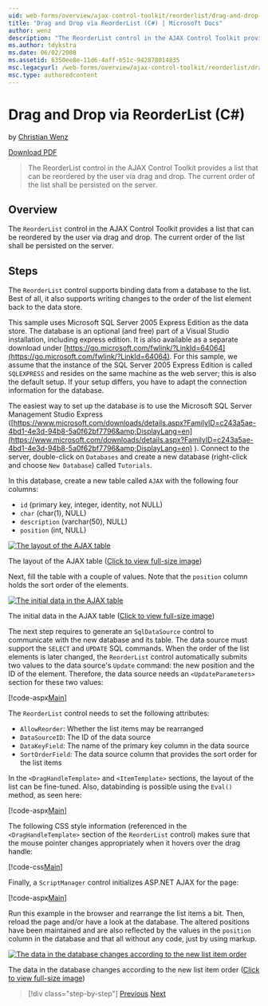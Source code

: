 ```yaml
---
uid: web-forms/overview/ajax-control-toolkit/reorderlist/drag-and-drop-via-reorderlist-cs
title: "Drag and Drop via ReorderList (C#) | Microsoft Docs"
author: wenz
description: "The ReorderList control in the AJAX Control Toolkit provides a list that can be reordered by the user via drag and drop. The current order of the list shall..."
ms.author: tdykstra
ms.date: 06/02/2008
ms.assetid: 6350ee8e-11d6-4aff-b51c-942878014835
msc.legacyurl: /web-forms/overview/ajax-control-toolkit/reorderlist/drag-and-drop-via-reorderlist-cs
msc.type: authoredcontent
---
```

# Drag and Drop via ReorderList (C#)

by [Christian Wenz](https://github.com/wenz)

[Download PDF](https://download.microsoft.com/download/2/d/c/2dc10e34-6983-41d4-9c08-f78f5387d32b/reorderlist5CS.pdf)

> The ReorderList control in the AJAX Control Toolkit provides a list that can be reordered by the user via drag and drop. The current order of the list shall be persisted on the server.

## Overview

The `ReorderList` control in the AJAX Control Toolkit provides a list that can be reordered by the user via drag and drop. The current order of the list shall be persisted on the server.

## Steps

The `ReorderList` control supports binding data from a database to the list. Best of all, it also supports writing changes to the order of the list element back to the data store.

This sample uses Microsoft SQL Server 2005 Express Edition as the data store. The database is an optional (and free) part of a Visual Studio installation, including express edition. It is also available as a separate download under [https://go.microsoft.com/fwlink/?LinkId=64064](https://go.microsoft.com/fwlink/?LinkId=64064). For this sample, we assume that the instance of the SQL Server 2005 Express Edition is called `SQLEXPRESS` and resides on the same machine as the web server; this is also the default setup. If your setup differs, you have to adapt the connection information for the database.

The easiest way to set up the database is to use the Microsoft SQL Server Management Studio Express ([https://www.microsoft.com/downloads/details.aspx?FamilyID=c243a5ae-4bd1-4e3d-94b8-5a0f62bf7796&amp;DisplayLang=en](https://www.microsoft.com/downloads/details.aspx?FamilyID=c243a5ae-4bd1-4e3d-94b8-5a0f62bf7796&amp;DisplayLang=en) ). Connect to the server, double-click on `Databases` and create a new database (right-click and choose `New Database`) called `Tutorials`.

In this database, create a new table called `AJAX` with the following four columns:

- `id` (primary key, integer, identity, not NULL)
- `char` (char(1), NULL)
- `description` (varchar(50), NULL)
- `position` (int, NULL)

[![The layout of the AJAX table](drag-and-drop-via-reorderlist-cs/_static/image2.png)](drag-and-drop-via-reorderlist-cs/_static/image1.png)

The layout of the AJAX table ([Click to view full-size image](drag-and-drop-via-reorderlist-cs/_static/image3.png))

Next, fill the table with a couple of values. Note that the `position` column holds the sort order of the elements.

[![The initial data in the AJAX table](drag-and-drop-via-reorderlist-cs/_static/image5.png)](drag-and-drop-via-reorderlist-cs/_static/image4.png)

The initial data in the AJAX table ([Click to view full-size image](drag-and-drop-via-reorderlist-cs/_static/image6.png))

The next step requires to generate an `SqlDataSource` control to communicate with the new database and its table. The data source must support the `SELECT` and `UPDATE` SQL commands. When the order of the list elements is later changed, the `ReorderList` control automatically submits two values to the data source's `Update` command: the new position and the ID of the element. Therefore, the data source needs an `<UpdateParameters>` section for these two values:

[!code-aspx[Main](drag-and-drop-via-reorderlist-cs/samples/sample1.aspx)]

The `ReorderList` control needs to set the following attributes:

- `AllowReorder`: Whether the list items may be rearranged
- `DataSourceID`: The ID of the data source
- `DataKeyField`: The name of the primary key column in the data source
- `SortOrderField`: The data source column that provides the sort order for the list items

In the `<DragHandleTemplate>` and `<ItemTemplate>` sections, the layout of the list can be fine-tuned. Also, databinding is possible using the `Eval()` method, as seen here:

[!code-aspx[Main](drag-and-drop-via-reorderlist-cs/samples/sample2.aspx)]

The following CSS style information (referenced in the `<DragHandleTemplate>` section of the `ReorderList` control) makes sure that the mouse pointer changes appropriately when it hovers over the drag handle:

[!code-css[Main](drag-and-drop-via-reorderlist-cs/samples/sample3.css)]

Finally, a `ScriptManager` control initializes ASP.NET AJAX for the page:

[!code-aspx[Main](drag-and-drop-via-reorderlist-cs/samples/sample4.aspx)]

Run this example in the browser and rearrange the list items a bit. Then, reload the page and/or have a look at the database. The altered positions have been maintained and are also reflected by the values in the `position` column in the database and that all without any code, just by using markup.

[![The data in the database changes according to the new list item order](drag-and-drop-via-reorderlist-cs/_static/image8.png)](drag-and-drop-via-reorderlist-cs/_static/image7.png)

The data in the database changes according to the new list item order ([Click to view full-size image](drag-and-drop-via-reorderlist-cs/_static/image9.png))

> [!div class="step-by-step"]
> [Previous](using-postbacks-with-reorderlist-cs.md)
> [Next](using-postbacks-with-reorderlist-vb.md)

